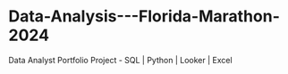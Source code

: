 # Data-Analysis---Florida-Marathon-2024
Data Analyst Portfolio Project - SQL | Python | Looker | Excel

